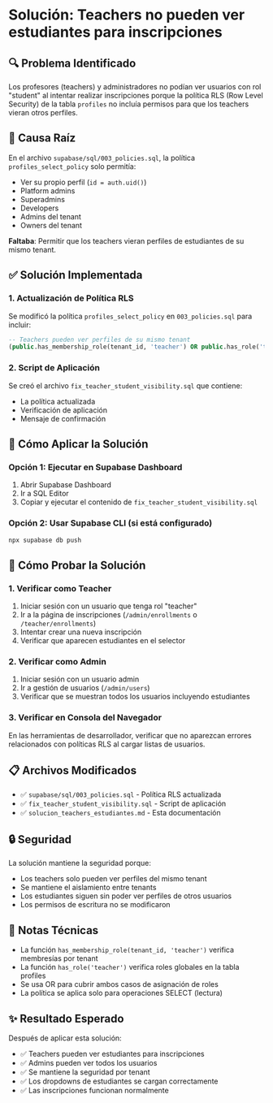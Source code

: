 # Solución: Teachers no pueden ver estudiantes para inscripciones

## 🔍 Problema Identificado

Los profesores (teachers) y administradores no podían ver usuarios con rol "student" al intentar realizar inscripciones porque la política RLS (Row Level Security) de la tabla `profiles` no incluía permisos para que los teachers vieran otros perfiles.

## 🔧 Causa Raíz

En el archivo `supabase/sql/003_policies.sql`, la política `profiles_select_policy` solo permitía:
- Ver su propio perfil (`id = auth.uid()`)
- Platform admins
- Superadmins
- Developers
- Admins del tenant
- Owners del tenant

**Faltaba**: Permitir que los teachers vieran perfiles de estudiantes de su mismo tenant.

## ✅ Solución Implementada

### 1. Actualización de Política RLS

Se modificó la política `profiles_select_policy` en `003_policies.sql` para incluir:

```sql
-- Teachers pueden ver perfiles de su mismo tenant
(public.has_membership_role(tenant_id, 'teacher') OR public.has_role('teacher'))
```

### 2. Script de Aplicación

Se creó el archivo `fix_teacher_student_visibility.sql` que contiene:
- La política actualizada
- Verificación de aplicación
- Mensaje de confirmación

## 🚀 Cómo Aplicar la Solución

### Opción 1: Ejecutar en Supabase Dashboard
1. Abrir Supabase Dashboard
2. Ir a SQL Editor
3. Copiar y ejecutar el contenido de `fix_teacher_student_visibility.sql`

### Opción 2: Usar Supabase CLI (si está configurado)
```bash
npx supabase db push
```

## 🧪 Cómo Probar la Solución

### 1. Verificar como Teacher
1. Iniciar sesión con un usuario que tenga rol "teacher"
2. Ir a la página de inscripciones (`/admin/enrollments` o `/teacher/enrollments`)
3. Intentar crear una nueva inscripción
4. Verificar que aparecen estudiantes en el selector

### 2. Verificar como Admin
1. Iniciar sesión con un usuario admin
2. Ir a gestión de usuarios (`/admin/users`)
3. Verificar que se muestran todos los usuarios incluyendo estudiantes

### 3. Verificar en Consola del Navegador
En las herramientas de desarrollador, verificar que no aparezcan errores relacionados con políticas RLS al cargar listas de usuarios.

## 📋 Archivos Modificados

- ✅ `supabase/sql/003_policies.sql` - Política RLS actualizada
- ✅ `fix_teacher_student_visibility.sql` - Script de aplicación
- ✅ `solucion_teachers_estudiantes.md` - Esta documentación

## 🔒 Seguridad

La solución mantiene la seguridad porque:
- Los teachers solo pueden ver perfiles del mismo tenant
- Se mantiene el aislamiento entre tenants
- Los estudiantes siguen sin poder ver perfiles de otros usuarios
- Los permisos de escritura no se modificaron

## 📝 Notas Técnicas

- La función `has_membership_role(tenant_id, 'teacher')` verifica membresías por tenant
- La función `has_role('teacher')` verifica roles globales en la tabla profiles
- Se usa OR para cubrir ambos casos de asignación de roles
- La política se aplica solo para operaciones SELECT (lectura)

## ✨ Resultado Esperado

Después de aplicar esta solución:
- ✅ Teachers pueden ver estudiantes para inscripciones
- ✅ Admins pueden ver todos los usuarios
- ✅ Se mantiene la seguridad por tenant
- ✅ Los dropdowns de estudiantes se cargan correctamente
- ✅ Las inscripciones funcionan normalmente